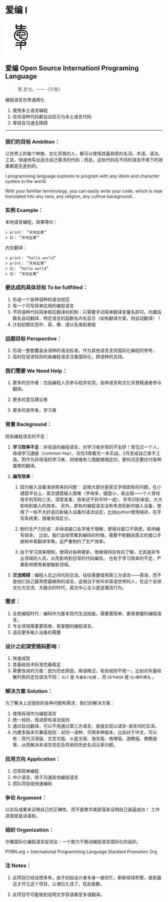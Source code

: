爱编 I
=======

![i-logo-min](document/i-logo-small.png)

**爱编 Open Source Internationl Programing Language**
--------------------------------------

> 惠,爱也。——《尔雅》


编程语言世界通用化

1. 使用本土语言编程
2. 任何语种代码都自动显示为本土语言代码
3. 等效且沟通无障碍

----

### 我们的目标 Ambition： 

让世界上的每个种族、文化背景的人，都可以使用其最熟悉的名词、术语、语法、工具，快速地写出适合自己需求的代码；而且，这些代码在不同的语言环境下的效果都是无差别的。

I programming language explores to program with any idiom and character system in the world.

With your familiar terminology, you can easily write your code, which is neat translated into any race, any religion, any cultrue background... 

### 实例 Example：

本地语言编程，效果等价：

    > print： “天地玄黄”
    > 曰： “天地玄黄”

内文翻译：

    > print： “hello world”
    > print： “天地玄黄”
    > 曰： “hello world”
    > 曰： “天地玄黄”

### 要达成的具体目标 To be fullfilled：

1. 形成一个各种语种的语法规范
2. 有一个可写简单应用的编程语言
3. 不同语种代码简单相互翻译的机制：只需要手动简单翻译变量名即可。内置函数名自动翻译，特定语言的函数名内名显示（如有翻译方案，则自动翻译）！
4. 计划初期实现中、英、佛、道以及发起者版

### 远期目标 Perspective：

1. 形成一整套覆盖全语种的语法标准，作为其他语言支持国际化编程的参考。
2. 目的在促进现存的各编程语言注重国际化，跨语种的支持。


### 我们需要 We Need Help：

1. 更多的合作者：包括编程人员参与程序实现，各种语言和文化背景精通者参与翻译。

2. 更多的意见建议者

3. 更多的宣传者，学习者

### 背景 Background：
现有编程语言的不足：

1. **学习效率不足**：非母语的编程语言，对学习者非常的不友好！曾见过一个人，母语学习通链（common lisp），仅仅3周看完一本实战，2月变成自己拿手工具。而作为非母语的学习者，则很难有三周能够搞定的，更何况还要应付各种蛋疼的翻译。

2. **编写效率**：

    1. 因为输入设备演进带来的问题：
    这绝大部分是英文字母固有的问题，在小键盘平台上，英文键盘输入困难（字母多，键盘小，易出错——个人曾经用手机写码三天，深受其害，效率还不到平时一成）、手写识别率低，大大影响到输入的效率。
    另外，原有的编程语言没有考虑到新的输入设备，使用了一些不太好适应新输入设备的语法设定，比如python使用缩进，在手写系统里，很难有效区分。

    2. 制约生产力形成：非母语接口名字难于理解，使得对接口不熟悉，影响编写效率。
    比如，我们会经常看到编码的时候，需要不断翻阅英文的接口手册和中英翻译字典，这严重制约了生产效率。

    3. 由于学习效率限制，使得对各种更新，很难保持应有的了解，尤其是非专业领域的人员，从而影响到日常的代码编写。
    也有于学习效率的不足，严重影响使用者接触新领域。

3. **交流障碍**：编程人员之间代码交流，往往需要借用第三方语言——英语，而不是他们自己最熟悉最娴熟的语言，这相当于排斥非英语世界的人，在这个全球文化大交流、大融合的时代，英文中心主义是逆潮流行为。


### 需求：

1. 全民编程时代：编码作为基本现代生活技能，需要更简单、更易掌握的编程语言。
2. 专业领域需要更简单、易掌握的编程语言。
3. 适应更多输入设备的需要

### 设计之初深受链码影响：

1. 快速成型
2. 其基础技术标准完备稳定
3. 需要改进的方面：因为历史原因，用语晦涩，有些规则不统一，比如对矢量和散列表的定位语法不同： ``ELT`` 是 ``矢量名+位置`` ，而 ``GETHASH`` 是 ``位+散列表名`` 。

### 解决方案 Solution：
为了解决上述提到的各种问题和需求，我们的解决方案：

1. 使用母语作为编程语言
2. 统一规则，改进原有语法规则
3. 通过自动翻译，可以不用通过第三方语言，直接实现以语言-语言间的互译。
4. 内建多版本可兼容规则：对同一语种，可用多种版本，比如对于中文，可以有：现代汉语版、文言文版、火星文版、淘宝版、咆哮版、道教版、佛教版等，从而解决本语言现在及将来的历史名词沿革问题。


### 应用方向 Application：

1. 日常简单编程
2. 中介语言，用于沟通其他编程语言
3. 团队项目级快速编码

### 争论 Argument：

以实际成果来证明自己的正确性，而不是靠华美辞藻来证明自己装逼成功！
工作进度就是话语权。


### 组织 Organization： 

尔雅国际化编程语言促进会：一个致力于推动编程语言国际化的组织。

PI18N.org = International Programming Language Stardard Promotion Org


### 注 Notes：

1. 此项目已经设想多年，由于初始设计者本身一直较忙，断断续续积累，直到最近才开立这个项目，让诸位久违了，在此致歉。

2. 此项目尽可能做到说明文字双语甚至多语翻译。



